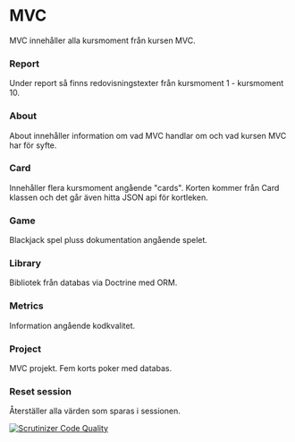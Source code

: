 # MVC
MVC innehåller alla kursmoment från kursen MVC.

### Report
Under report så finns redovisningstexter från kursmoment 1 - kursmoment 10.

### About
About innehåller information om vad MVC handlar om och vad kursen MVC har för syfte.

### Card
Innehåller flera kursmoment angående "cards". Korten kommer från Card klassen och det går även hitta JSON api för kortleken.

### Game
Blackjack spel pluss dokumentation angående spelet.

### Library
Bibliotek från databas via Doctrine med ORM.

### Metrics
Information angående kodkvalitet.

### Project
MVC projekt. Fem korts poker med databas.

### Reset session
Återställer alla värden som sparas i sessionen.

[![Scrutinizer Code Quality](https://scrutinizer-ci.com/g/Jawnta/MVC/badges/quality-score.png?b=main)](https://scrutinizer-ci.com/g/Jawnta/MVC/?branch=main)

